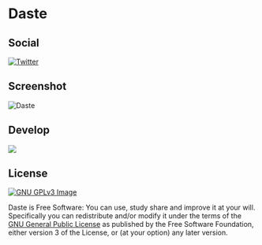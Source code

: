 # Daste

## Social
[![Twitter](https://img.shields.io/twitter/follow/xmha97?style=for-the-badge)](https://twitter.com/intent/follow?screen_name=xmha97)

## Screenshot

![Daste](https://user-images.githubusercontent.com/23485114/123182996-d4370500-d4a5-11eb-93d4-4e9519143337.png)

## Develop

![](https://img.shields.io/github/forks/xmha97/Daste?style=for-the-badge)

## License

[![GNU GPLv3 Image](https://www.gnu.org/graphics/gplv3-127x51.png)](http://www.gnu.org/licenses/gpl-3.0.en.html)  

Daste is Free Software: You can use, study share and improve it at your
will. Specifically you can redistribute and/or modify it under the terms of the
[GNU General Public License](https://www.gnu.org/licenses/gpl.html) as
published by the Free Software Foundation, either version 3 of the License, or
(at your option) any later version.  
